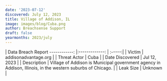 ```yaml
---
date: '2023-07-12'
discovered: July 12, 2023
title: Village of Addison, IL
image: images/blog/Cuba.png
author: Breachsense Support
draft: false
yearmonths: 2023/july
---
```



| Data Breach Report
------------:     |:-------------:    | :-----:|
| Victim      | addisonadvantage.org      | 
| Threat Actor      |  Cuba     | 
| Date Discovered      | Jul 12, 2023      | 
| Description      | Village of Addison is Municipal government agency in Addison, Illinois, in the western suburbs of Chicago.      | 
| Leak Size      | Unknown      | 

